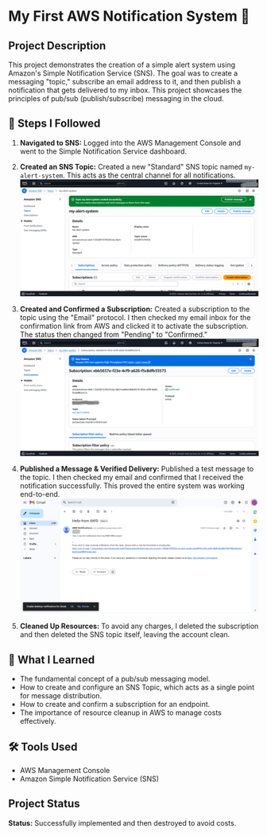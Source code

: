 # My First AWS Notification System 📧

## Project Description

This project demonstrates the creation of a simple alert system using Amazon's Simple Notification Service (SNS). The goal was to create a messaging "topic," subscribe an email address to it, and then publish a notification that gets delivered to my inbox. This project showcases the principles of pub/sub (publish/subscribe) messaging in the cloud.

## 🚀 Steps I Followed

1.  **Navigated to SNS:** Logged into the AWS Management Console and went to the Simple Notification Service dashboard.

2.  **Created an SNS Topic:** Created a new "Standard" SNS topic named `my-alert-system`. This acts as the central channel for all notifications.
    ![Step 1: Topic Created](01-topic-created.png)

3.  **Created and Confirmed a Subscription:** Created a subscription to the topic using the "Email" protocol. I then checked my email inbox for the confirmation link from AWS and clicked it to activate the subscription. The status then changed from "Pending" to "Confirmed."
    ![Step 2: Subscription Confirmed](02-subscription-confirmed.png)

4.  **Published a Message & Verified Delivery:** Published a test message to the topic. I then checked my email and confirmed that I received the notification successfully. This proved the entire system was working end-to-end.
    ![Step 3: The Resulting Email](03-email-received.png)

5.  **Cleaned Up Resources:** To avoid any charges, I deleted the subscription and then deleted the SNS topic itself, leaving the account clean.

## 🧠 What I Learned

* The fundamental concept of a pub/sub messaging model.
* How to create and configure an SNS Topic, which acts as a single point for message distribution.
* How to create and confirm a subscription for an endpoint.
* The importance of resource cleanup in AWS to manage costs effectively.

## 🛠️ Tools Used

* AWS Management Console
* Amazon Simple Notification Service (SNS)

## Project Status

**Status:** Successfully implemented and then destroyed to avoid costs.
